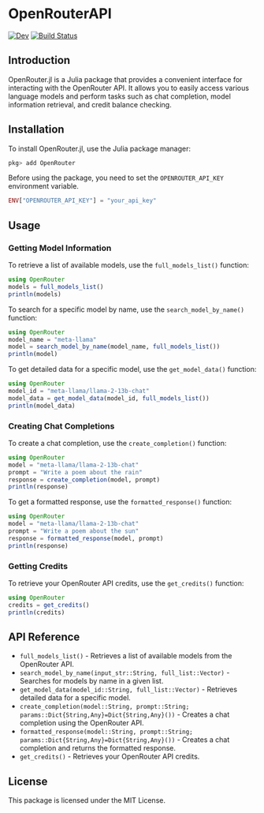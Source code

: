 # OpenRouterAPI

[![Dev](https://img.shields.io/badge/docs-dev-blue.svg)](https://imohag9.github.io/OpenRouterAPI.jl/dev/)
[![Build Status](https://github.com/imohag9/OpenRouterAPI.jl/actions/workflows/CI.yml/badge.svg?branch=main)](https://github.com/imohag9/OpenRouterAPI.jl/actions/workflows/CI.yml?query=branch%3Amain)

## Introduction

OpenRouter.jl is a Julia package that provides a convenient interface for interacting with the OpenRouter API. It allows you to easily access various language models and perform tasks such as chat completion, model information retrieval, and credit balance checking.

## Installation

To install OpenRouter.jl, use the Julia package manager:

```julia
pkg> add OpenRouter
```

Before using the package, you need to set the `OPENROUTER_API_KEY` environment variable.

```julia
ENV["OPENROUTER_API_KEY"] = "your_api_key"
```

## Usage

### Getting Model Information

To retrieve a list of available models, use the `full_models_list()` function:

```julia
using OpenRouter
models = full_models_list()
println(models)
```

To search for a specific model by name, use the `search_model_by_name()` function:

```julia
using OpenRouter
model_name = "meta-llama"
model = search_model_by_name(model_name, full_models_list())
println(model)
```

To get detailed data for a specific model, use the `get_model_data()` function:

```julia
using OpenRouter
model_id = "meta-llama/llama-2-13b-chat"
model_data = get_model_data(model_id, full_models_list())
println(model_data)
```

### Creating Chat Completions

To create a chat completion, use the `create_completion()` function:

```julia
using OpenRouter
model = "meta-llama/llama-2-13b-chat"
prompt = "Write a poem about the rain"
response = create_completion(model, prompt)
println(response)
```

To get a formatted response, use the `formatted_response()` function:

```julia
using OpenRouter
model = "meta-llama/llama-2-13b-chat"
prompt = "Write a poem about the sun"
response = formatted_response(model, prompt)
println(response)
```

### Getting Credits

To retrieve your OpenRouter API credits, use the `get_credits()` function:

```julia
using OpenRouter
credits = get_credits()
println(credits)
```

## API Reference

*   `full_models_list()` - Retrieves a list of available models from the OpenRouter API.
*   `search_model_by_name(input_str::String, full_list::Vector)` - Searches for models by name in a given list.
*   `get_model_data(model_id::String, full_list::Vector)` - Retrieves detailed data for a specific model.
*   `create_completion(model::String, prompt::String; params::Dict{String,Any}=Dict{String,Any}())` - Creates a chat completion using the OpenRouter API.
*   `formatted_response(model::String, prompt::String; params::Dict{String,Any}=Dict{String,Any}())` - Creates a chat completion and returns the formatted response.
*   `get_credits()` - Retrieves your OpenRouter API credits.

## License

This package is licensed under the MIT License.
